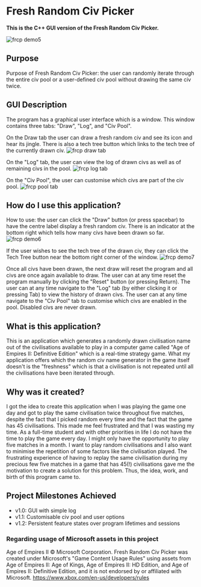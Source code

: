 # Fresh Random Civ Picker

**This is the C++ GUI version of the Fresh Random Civ Picker.**

![frcp demo5](https://github.com/user-attachments/assets/e620fc7c-3e40-491b-8390-7e072b12e63e)



## Purpose
Purpose of Fresh Random Civ Picker: the user can randomly iterate through the entire civ pool or a user-defined civ pool without drawing the same civ twice.

## GUI Description
The program has a graphical user interface which is a window. This window contains three tabs: "Draw", "Log", and "Civ Pool".

On the Draw tab the user can draw a fresh random civ and see its icon and hear its jingle. There is also a tech tree button which links to the tech tree of the currently drawn civ.
![frcp draw tab](https://github.com/user-attachments/assets/af2074d3-1618-422b-8c3c-2fc88f2dc47b)

On the "Log" tab, the user can view the log of drawn civs as well as of remaining civs in the pool.
![frcp log tab](https://github.com/user-attachments/assets/f8cc8aa6-112e-4ca6-a0ed-ad029f3c30b3)

On the "Civ Pool", the user can customise which civs are part of the civ pool.
![frcp pool tab](https://github.com/user-attachments/assets/90b70859-7c95-41f3-b079-19970e79160e)

## How do I use this application?
How to use: the user can click the "Draw" button (or press spacebar) to have the centre label display a fresh random civ. There is an indicator at the bottom right which tells how many civs have been drawn so far.
![frcp demo6](https://github.com/user-attachments/assets/951b35e6-fe8b-4df4-a487-d6c85444bdba)

If the user wishes to see the tech tree of the drawn civ, they can click the Tech Tree button near the bottom right corner of the window.
![frcp demo7](https://github.com/user-attachments/assets/741be987-c490-4729-affc-95734e91765b)


Once all civs have been drawn, the next draw will reset the program and all civs are once again available to draw. The user can at any time reset the program manually by clicking the "Reset" button (or pressing Return). The user can at any time navigate to the "Log" tab (by either clicking it or pressing Tab) to view the history of drawn civs. The user can at any time navigate to the "Civ Pool" tab to customise which civs are enabled in the pool. Disabled civs are never drawn.

## What is this application?
This is an application which generates a randomly drawn civilisation name out of the civilisations available to play in a computer game called "Age of Empires II: Definitive Edition" which is a real-time strategy game. What my application offers which the random civ name generator in the game itself doesn't is the "freshness" which is that a civilisation is not repeated until all the civilisations have been iterated through.

## Why was it created?
I got the idea to create this application when I was playing the game one day and got to play the same civilisation twice throughout five matches, despite the fact that I picked random every time and the fact that the game has 45 civilisations. This made me feel frustrated and that I was wasting my time. As a full-time student and with other priorities in life I do not have the time to play the game every day. I might only have the opportunity to play five matches in a month. I want to play random civilisations and I also want to minimise the repetition of some factors like the civilisation played. The frustrating experience of having to replay the same civilisation during my precious few five matches in a game that has 45(!) civilisations gave me the motivation to create a solution for this problem. Thus, the idea, work, and birth of this program came to.

## Project Milestones Achieved
- v1.0: GUI with simple log
- v1.1: Customisable civ pool and user options
- v1.2: Persistent feature states over program lifetimes and sessions


### Regarding usage of Microsoft assets in this project
Age of Empires II © Microsoft Corporation. Fresh Random Civ Picker was created under Microsoft's "Game Content Usage Rules" using assets from Age of Empires II: Age of Kings, Age of Empires II: HD Edition, and Age of Empires II: Definitive Edition, and it is not endorsed by or affiliated with Microsoft. https://www.xbox.com/en-us/developers/rules
